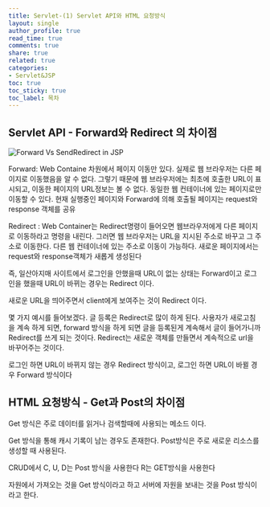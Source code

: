 ```yaml
---
title: Servlet-(1) Servlet API와 HTML 요청방식
layout: single
author_profile: true
read_time: true
comments: true
share: true
related: true
categories:
- Servlet&JSP
toc: true
toc_sticky: true
toc_label: 목차
---
```


## Servlet API - Forward와 Redirect 의 차이점
![Forward Vs SendRedirect in JSP](https://user-images.githubusercontent.com/37354978/102237954-924a6680-3f38-11eb-8243-2a0d57e2f65b.png)

Forward: Web Containe 차원에서 페이지 이동만 있다. 실제로 웹 브라우저는 다른 페이지로 이동했음을 알 수 없다. 그렇기 때문에 웹 브라우저에는 최초에 호출한 URL이 표시되고, 이동한 페이지의 URL정보는 볼 수 없다. 동일한 웹 컨테이너에 있는 페이지로만 이동할 수 있다. 현재
실행중인 페이지와 Forward에 의해 호출될 페이지는 request와 response 객체를 공유

Redirect : Web Container는 Redirect명령이 들어오면 웹브라우저에게 다른 페이지로 이동하라고 명령을 내린다. 그러면 웹 브라우저는 URL을 지시된 주소로 바꾸고 그 주소로 이동한다.
다른 웹 컨테이너에 있는 주소로 이동이 가능하다. 새로운 페이지에서는 request와 response객체가 새롭게 생성된다

즉, 일산아지매 사이트에서 로그인을 안했을때 URL이 없는 상태는 Forward이고 
로그인을 했을때 URL이 바뀌는 경우는 Redirect 이다.

새로운 URL을 띄어주면서 client에게 보여주는 것이 Redirect 이다.

몇 가지 예시를 들어보겠다.
글 등록은 Redirect로 많이 하게 된다.
사용자가 새로고침을 계속 하게 되면,  forward 방식을 하게 되면 글을 등록된게 계속해서 글이 들어가니까 Redirect를 쓰게 되는 것이다.
Redirect는 새로운 객체를 만들면서 계속적으로 url을 바꾸어주는 것이다.

로그인 하면 URL이 바뀌지 않는 경우 Redirect 방식이고, 
로그인 하면 URL이 바뀔 경우 Forward 방식이다

## HTML 요청방식 - Get과 Post의 차이점
Get 방식은 주로 데이터를 읽거나 검색할때에 사용되는 메소드 이다.

Get 방식을 통해 캐시 기록이 남는 경우도 존재한다.
Post방식은 주로 새로운 리소스를 생성할 때 사용된다.

CRUD에서 C, U, D는 Post 방식을 사용한다
R는 GET방식을 사용한다

자원에서 가져오는 것을 Get 방식이라고 하고
서버에 자원을 보내는 것을 Post 방식이라고 한다.
